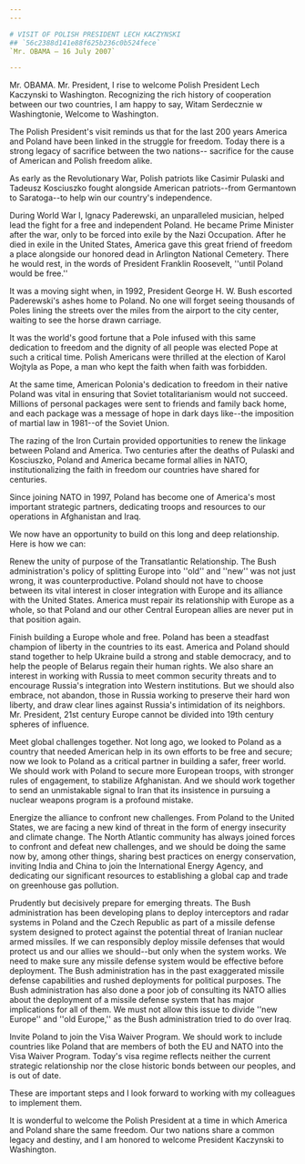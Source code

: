 ```yaml
---
---

# VISIT OF POLISH PRESIDENT LECH KACZYNSKI
## `56c2388d141e88f625b236c0b524fece`
`Mr. OBAMA — 16 July 2007`

---
```



Mr. OBAMA. Mr. President, I rise to welcome Polish President Lech 
Kaczynski to Washington. Recognizing the rich history of cooperation 
between our two countries, I am happy to say, Witam Serdecznie w 
Washingtonie, Welcome to Washington.

The Polish President's visit reminds us that for the last 200 years 
America and Poland have been linked in the struggle for freedom. Today 
there is a strong legacy of sacrifice between the two nations--
sacrifice for the cause of American and Polish freedom alike.

As early as the Revolutionary War, Polish patriots like Casimir 
Pulaski and Tadeusz Kosciuszko fought alongside American patriots--from 
Germantown to Saratoga--to help win our country's independence.

During World War I, Ignacy Paderewski, an unparalleled musician, 
helped lead the fight for a free and independent Poland. He became 
Prime Minister after the war, only to be forced into exile by the Nazi 
Occupation. After he died in exile in the United States, America gave 
this great friend of freedom a place alongside our honored dead in 
Arlington National Cemetery. There he would rest, in the words of 
President Franklin Roosevelt, ''until Poland would be free.''

It was a moving sight when, in 1992, President George H. W. Bush 
escorted Paderewski's ashes home to Poland. No one will forget seeing 
thousands of Poles lining the streets over the miles from the airport 
to the city center, waiting to see the horse drawn carriage.

It was the world's good fortune that a Pole infused with this same 
dedication to freedom and the dignity of all people was elected Pope at 
such a critical time. Polish Americans were thrilled at the election of 
Karol Wojtyla as Pope, a man who kept the faith when faith was 
forbidden.

At the same time, American Polonia's dedication to freedom in their 
native Poland was vital in ensuring that Soviet totalitarianism would 
not succeed. Millions of personal packages were sent to friends and 
family back home, and each package was a message of hope in dark days 
like--the imposition of martial law in 1981--of the Soviet Union.

The razing of the Iron Curtain provided opportunities to renew the 
linkage between Poland and America. Two centuries after the deaths of 
Pulaski and Kosciuszko, Poland and America became formal allies in 
NATO, institutionalizing the faith in freedom our countries have shared 
for centuries.

Since joining NATO in 1997, Poland has become one of America's most 
important strategic partners, dedicating troops and resources to our 
operations in Afghanistan and Iraq.

We now have an opportunity to build on this long and deep 
relationship. Here is how we can:

Renew the unity of purpose of the Transatlantic Relationship. The 
Bush administration's policy of splitting Europe into ''old'' and 
''new'' was not just wrong, it was counterproductive. Poland should not 
have to choose between its vital interest in closer integration with 
Europe and its alliance with the United States. America must repair its 
relationship with Europe as a whole, so that Poland and our other 
Central European allies are never put in that position again.

Finish building a Europe whole and free. Poland has been a steadfast 
champion of liberty in the countries to its east. America and Poland 
should stand together to help Ukraine build a strong and stable 
democracy, and to help the people of Belarus regain their human rights. 
We also share an interest in working with Russia to meet common 
security threats and to encourage Russia's integration into Western 
institutions. But we should also embrace, not abandon, those in Russia 
working to preserve their hard won liberty, and draw clear lines 
against Russia's intimidation of its neighbors. Mr. President, 21st 
century Europe cannot be divided into 19th century spheres of 
influence.

Meet global challenges together. Not long ago, we looked to Poland as 
a country that needed American help in its own efforts to be free and 
secure; now we look to Poland as a critical partner in building a 
safer, freer world. We should work with Poland to secure more European 
troops, with stronger rules of engagement, to stabilize Afghanistan. 
And we should work together to send an unmistakable signal to Iran that 
its insistence in pursuing a nuclear weapons program is a profound 
mistake.

Energize the alliance to confront new challenges. From Poland to the 
United States, we are facing a new kind of threat in the form of energy 
insecurity and climate change. The North Atlantic community has always 
joined forces to confront and defeat new challenges, and we should be 
doing the same now by, among other things, sharing best practices on 
energy conservation, inviting India and China to join the International 
Energy Agency, and dedicating our significant resources to establishing 
a global cap and trade on greenhouse gas pollution.

Prudently but decisively prepare for emerging threats. The Bush 
administration has been developing plans to deploy interceptors and 
radar systems in Poland and the Czech Republic as part of a missile 
defense system designed to protect against the potential threat of 
Iranian nuclear armed missiles. If we can responsibly deploy missile 
defenses that would protect us and our allies we should--but only when 
the system works. We need to make sure any missile defense system would 
be effective before deployment. The Bush administration has in the past 
exaggerated missile defense capabilities and rushed deployments for 
political purposes. The Bush administration has also done a poor job of 
consulting its NATO allies about the deployment of a missile defense 
system that has major implications for all of them. We must not allow 
this issue to divide ''new Europe'' and ''old Europe,'' as the Bush 
administration tried to do over Iraq.

Invite Poland to join the Visa Waiver Program. We should work to 
include countries like Poland that are members of both the EU and NATO 
into the Visa Waiver Program. Today's visa regime reflects neither the 
current strategic relationship nor the close historic bonds between our 
peoples, and is out of date.

These are important steps and I look forward to working with my 
colleagues to implement them.

It is wonderful to welcome the Polish President at a time in which 
America and Poland share the same freedom. Our two nations share a 
common legacy and destiny, and I am honored to welcome President 
Kaczynski to Washington.
